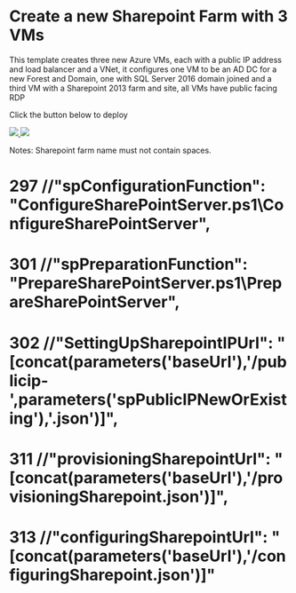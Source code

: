 # Create a new Sharepoint Farm with 3 VMs

This template creates three new Azure VMs, each with a public IP address and load balancer and a VNet, it configures one VM to be an AD DC for a new Forest and Domain, one with SQL Server 2016  domain joined and a third VM with a Sharepoint 2013 farm and site, all VMs have public facing RDP

Click the button below to deploy

<a href="https://portal.azure.com/#create/Microsoft.Template/uri/https%3A%2F%2Fraw.githubusercontent.com%2FAzure%2Fazure-quickstart-templates%2Fmaster%2Fsharepoint-three-vm%2Fazuredeploy.json" target="_blank">
    <img src="http://azuredeploy.net/deploybutton.png"/>
</a>
<a href="http://armviz.io/#/?load=https%3A%2F%2Fraw.githubusercontent.com%2FAzure%2Fazure-quickstart-templates%2Fmaster%2Fsharepoint-three-vm%2Fazuredeploy.json" target="_blank">
    <img src="http://armviz.io/visualizebutton.png"/>
</a>

Notes: Sharepoint farm name must not contain spaces.
# 297     //"spConfigurationFunction": "ConfigureSharePointServer.ps1\\ConfigureSharePointServer",
# 301     //"spPreparationFunction": "PrepareSharePointServer.ps1\\PrepareSharePointServer",
# 302     //"SettingUpSharepointIPUrl": "[concat(parameters('baseUrl'),'/publicip-',parameters('spPublicIPNewOrExisting'),'.json')]",
# 311     //"provisioningSharepointUrl": "[concat(parameters('baseUrl'),'/provisioningSharepoint.json')]",
# 313     //"configuringSharepointUrl": "[concat(parameters('baseUrl'),'/configuringSharepoint.json')]"
